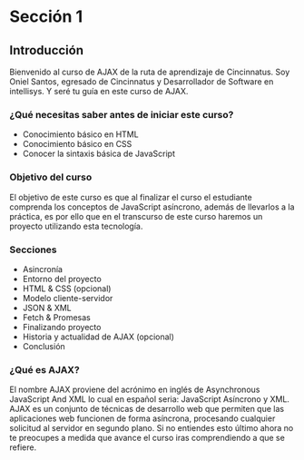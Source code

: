 # Sección 1
## Introducción

Bienvenido al curso de AJAX de la ruta de aprendizaje de Cincinnatus. Soy Oniel Santos, egresado de Cincinnatus y Desarrollador de Software en intellisys. Y seré tu guía en este curso de AJAX.

### ¿Qué necesitas saber antes de iniciar este curso?

- Conocimiento básico en HTML
- Conocimiento básico en CSS
- Conocer la sintaxis básica de JavaScript

### Objetivo del curso

El objetivo de este curso es que al finalizar el curso el estudiante comprenda los conceptos de JavaScript asíncrono, además de llevarlos a la práctica, es por ello que en el transcurso de este curso haremos un proyecto utilizando esta tecnología.


### Secciones

- Asincronía
- Entorno del proyecto
- HTML & CSS (opcional)
- Modelo cliente-servidor
- JSON & XML
- Fetch & Promesas
- Finalizando proyecto
- Historia y actualidad de AJAX (opcional)
- Conclusión

### ¿Qué es AJAX?

El nombre AJAX proviene del acrónimo en inglés de Asynchronous JavaScript And XML lo cual en español seria: JavaScript Asíncrono y XML. AJAX es un conjunto de técnicas de desarrollo web que permiten que las aplicaciones web funcionen de forma asíncrona, procesando cualquier solicitud al servidor en segundo plano. Si no entiendes esto último ahora no te preocupes a medida que avance el curso iras comprendiendo a que se refiere.